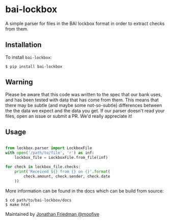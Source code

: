 # bai-lockbox


A simple parser for files in the BAI lockbox format in order to extract checks
from them.


## Installation

To install `bai-lockbox`:

```
$ pip install bai-lockbox
```


## Warning

Please be aware that this code was written to the spec that our bank uses, and
has been tested with data that has come from them. This means that there may be
subtle (and maybe some not-so-subtle) differences between the the data we expect
and the data you get. If our parser doesn't read your files, open an issue or
submit a PR. We'd really appreciate it!

## Usage

```python

from lockbox.parser import LockboxFile
with open('/path/to/file', 'r') as inf:
    lockbox_file = LockboxFile.from_file(inf)

for check in lockbox_file.checks:
    print('Received ${} from {} on {}'.format(
        check.amount, check.sender, check.date
    ))
```

More information can be found in the docs which can be build from source:

```
$ cd path/to/bai-lockbox/docs
$ make html
```

Maintained by [Jonathan Friedman @moofive](https://www.github.com/moofive/)

